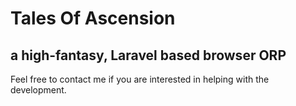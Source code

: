 # Tales Of Ascension
## a high-fantasy, Laravel based browser ORP

Feel free to contact me if you are interested in helping with the development. 
